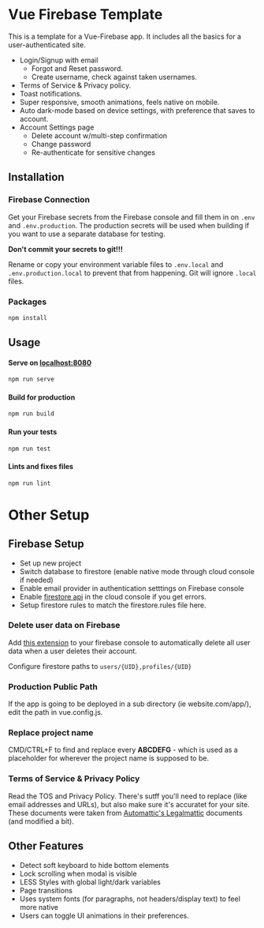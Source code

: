 # Vue Firebase Template

This is a template for a Vue-Firebase app. It includes all the basics for a user-authenticated site.
 * Login/Signup with email
    * Forgot and Reset password.
    * Create username, check against taken usernames.
 * Terms of Service & Privacy policy.
 * Toast notifications.
 * Super responsive, smooth animations, feels native on mobile.
 * Auto dark-mode based on device settings, with preference that saves to account.
 * Account Settings page
    * Delete account w/multi-step confirmation
    * Change password
    * Re-authenticate for sensitive changes

## Installation
### Firebase Connection
Get your Firebase secrets from the Firebase console and fill them in on `.env` and `.env.production`. The production secrets will be used when building if you want to use a separate database for testing.

**Don't commit your secrets to git!!!**


Rename or copy your environment variable files to `.env.local` and `.env.production.local` to prevent that from happening. Git will ignore `.local` files.

### Packages
```bash
npm install
```

## Usage

#### Serve on [localhost:8080](https://localhost:8080)
```bash
npm run serve
```

#### Build for production
```bash
npm run build
```

#### Run your tests
```bash
npm run test
```
#### Lints and fixes files
```bash
npm run lint
```

# Other Setup

## Firebase Setup
 * Set up new project
 * Switch database to firestore (enable native mode through cloud console if needed)
 * Enable email provider in authentication setttings on Firebase console
 * Enable [firestore api](https://console.cloud.google.com/launcher/details/google/firestore.googleapis.com?project=_) in the cloud console if you get errors.
 * Setup firestore rules to match the firestore.rules file here.


### Delete user data on Firebase
Add [this extension]() to your firebase console to automatically delete all user data when a user deletes their account.

Configure firestore paths to `users/{UID},profiles/{UID}`

### Production Public Path
If the app is going to be deployed in a sub directory (ie website.com/app/), edit the path in vue.config.js.

### Replace project name
CMD/CTRL+F to find and replace every **ABCDEFG** - which is used as a placeholder for wherever the project name is supposed to be.

### Terms of Service & Privacy Policy
Read the TOS and Privacy Policy. There's sutff you'll need to replace (like email addresses and URLs), but also make sure it's accuratet for your site. These documents were taken from [Automattic's Legalmattic](https://github.com/Automattic/legalmattic) documents (and modified a bit).

## Other Features
 * Detect soft keyboard to hide bottom elements
 * Lock scrolling when modal is visible
 * LESS Styles with global light/dark variables
 * Page transitions
 * Uses system fonts (for paragraphs, not headers/display text) to feel more native
 * Users can toggle UI animations in their preferences.
